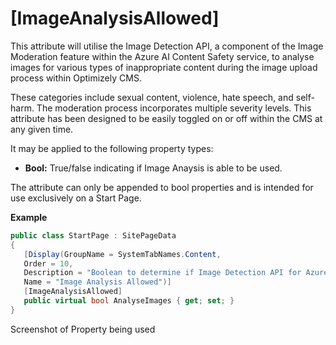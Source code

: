 # [ImageAnalysisAllowed]

This attribute will utilise the Image Detection API, a component of the Image Moderation feature within the Azure AI Content Safety service, to analyse images for various types of inappropriate content during the image upload process within Optimizely CMS. 

These categories include sexual content, violence, hate speech, and self-harm. The moderation process incorporates multiple severity levels. This attribute has been designed to be easily toggled on or off within the CMS at any given time. 

It may be applied to the following property types:

- **Bool:** True/false indicating if Image Anaysis is able to be used.
  
The attribute can only be appended to bool properties and is intended for use exclusively on a Start Page. 

**Example**
``` C#
public class StartPage : SitePageData
{
   [Display(GroupName = SystemTabNames.Content,
   Order = 10,
   Description = "Boolean to determine if Image Detection API for Azure AI Content Safety is allowed",
   Name = "Image Analysis Allowed")]
   [ImageAnalysisAllowed]
   public virtual bool AnalyseImages { get; set; }
}
```
Screenshot of Property being used

